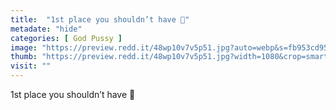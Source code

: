 ```yaml
---
title:  "1st place you shouldn’t have 🥺"
metadate: "hide"
categories: [ God Pussy ]
image: "https://preview.redd.it/48wp10v7v5p51.jpg?auto=webp&s=fb953cd95e2cac9d1a13aba56f285037f4bb7f30"
thumb: "https://preview.redd.it/48wp10v7v5p51.jpg?width=1080&crop=smart&auto=webp&s=7e04c559a7cc91eee35d6dcc883b025550a0fafc"
visit: ""
---
```

1st place you shouldn’t have 🥺
